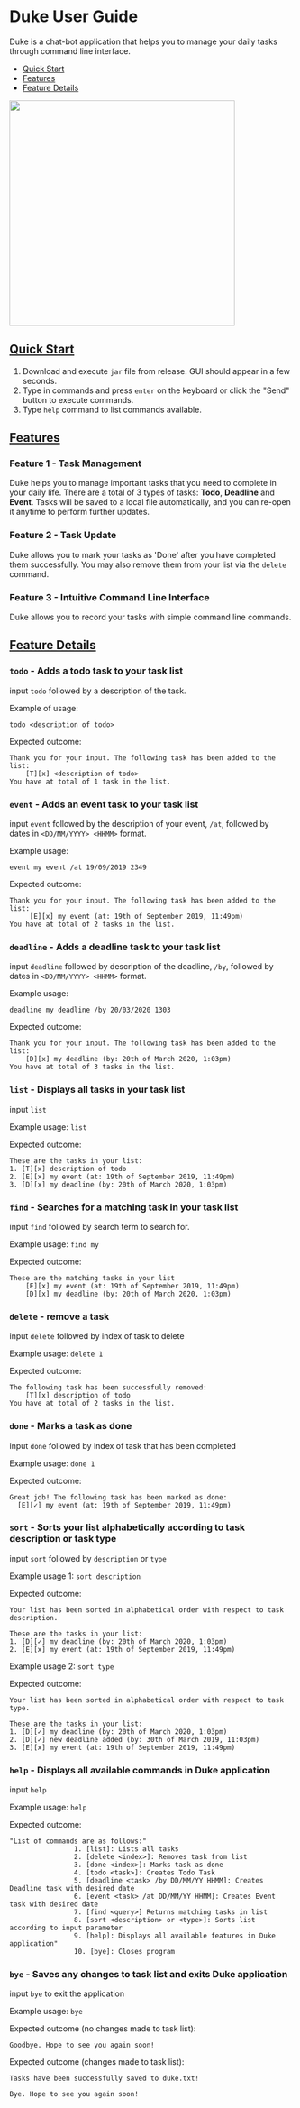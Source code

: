 # Duke User Guide
Duke is a chat-bot application that helps you to manage your daily tasks through command line interface.

* [Quick Start](#quick-start)
* [Features](#features)
* [Feature Details](#feature-details)

<img src="https://raw.githubusercontent.com/afroneth/ip/master/docs/Ui.png" width="400">

## <ins>Quick Start</ins>
1. Download  and execute `jar` file from release. GUI should appear in a few seconds.
2. Type in commands and press `enter` on the keyboard or click the "Send" button to execute commands.
3. Type `help` command to list commands available.

## <ins>Features</ins>

### Feature 1 - Task Management
Duke helps you to manage important tasks that you need to complete in your daily life. 
There are a total of 3 types of tasks: **Todo**, **Deadline** and **Event**. Tasks will be saved to a local file 
automatically, and you can re-open it anytime to perform further updates.

### Feature 2 - Task Update
Duke allows you to mark your tasks as 'Done' after you have completed them successfully.
You may also remove them from your list via the `delete` command.

### Feature 3 - Intuitive Command Line Interface
Duke allows you to record your tasks with simple command line commands.

## <ins>Feature Details</ins>

### `todo` - Adds a todo task to your task list

input `todo` followed by a description of the task.

Example of usage: 

`todo <description of todo>`

Expected outcome:

```
Thank you for your input. The following task has been added to the list:
    [T][x] <description of todo>
You have at total of 1 task in the list.
```

### `event` - Adds an event task to your task list

input `event` followed by the description of your event, `/at`, followed by  
dates in `<DD/MM/YYYY> <HHMM>` format.

Example usage:

`event my event /at 19/09/2019 2349 `

Expected outcome:

```
Thank you for your input. The following task has been added to the list:
     [E][x] my event (at: 19th of September 2019, 11:49pm)
You have at total of 2 tasks in the list.
```

### `deadline` - Adds a deadline task to your task list

input `deadline` followed by description of the deadline, `/by`, followed by 
dates in `<DD/MM/YYYY> <HHMM>` format.

Example usage:

`deadline my deadline /by 20/03/2020 1303`

Expected outcome:

```
Thank you for your input. The following task has been added to the list:
    [D][x] my deadline (by: 20th of March 2020, 1:03pm)
You have at total of 3 tasks in the list.
```

### `list` - Displays all tasks in your task list

input `list`

Example usage:
`list`

Expected outcome:
```
These are the tasks in your list:
1. [T][x] description of todo
2. [E][x] my event (at: 19th of September 2019, 11:49pm)
3. [D][x] my deadline (by: 20th of March 2020, 1:03pm)
```

### `find` - Searches for a matching task in your task list

input `find` followed by search term to search for.

Example usage:
`find my`

Expected outcome:
```
These are the matching tasks in your list
	[E][x] my event (at: 19th of September 2019, 11:49pm)
	[D][x] my deadline (by: 20th of March 2020, 1:03pm)
```

### `delete` - remove a task

input `delete` followed by index of task to delete

Example usage:
`delete 1`

Expected outcome:
```
The following task has been successfully removed:
	[T][x] description of todo
You have at total of 2 tasks in the list.
```

### `done` - Marks a task as done

input `done` followed by index of task that has been completed

Example usage:
`done 1`

Expected outcome:
```
Great job! The following task has been marked as done:
  [E][✓] my event (at: 19th of September 2019, 11:49pm)
```
### `sort` - Sorts your list alphabetically according to task description or task type

input `sort` followed by `description` or `type`

Example usage 1:
`sort description`

Expected outcome:
```
Your list has been sorted in alphabetical order with respect to task description.

These are the tasks in your list:
1. [D][✓] my deadline (by: 20th of March 2020, 1:03pm)
2. [E][x] my event (at: 19th of September 2019, 11:49pm)
```

Example usage 2:
`sort type`

Expected outcome:
```
Your list has been sorted in alphabetical order with respect to task type.

These are the tasks in your list:
1. [D][✓] my deadline (by: 20th of March 2020, 1:03pm)
2. [D][✓] new deadline added (by: 30th of March 2019, 11:03pm)
3. [E][x] my event (at: 19th of September 2019, 11:49pm)
```

### `help` - Displays all available commands in Duke application

input `help`

Example usage:
`help`

Expected outcome:
```
"List of commands are as follows:"
                1. [list]: Lists all tasks
                2. [delete <index>]: Removes task from list
                3. [done <index>]: Marks task as done
                4. [todo <task>]: Creates Todo Task
                5. [deadline <task> /by DD/MM/YY HHMM]: Creates Deadline task with desired date
                6. [event <task> /at DD/MM/YY HHMM]: Creates Event task with desired date
                7. [find <query>] Returns matching tasks in list
                8. [sort <description> or <type>]: Sorts list   according to input parameter
                9. [help]: Displays all available features in Duke   application"
                10. [bye]: Closes program
```

### `bye` - Saves any changes to task list and exits Duke application

input `bye` to exit the application

Example usage:
`bye`

Expected outcome (no changes made to task list):
```
Goodbye. Hope to see you again soon!
```
Expected outcome (changes made to task list):
```
Tasks have been successfully saved to duke.txt!

Bye. Hope to see you again soon!
```